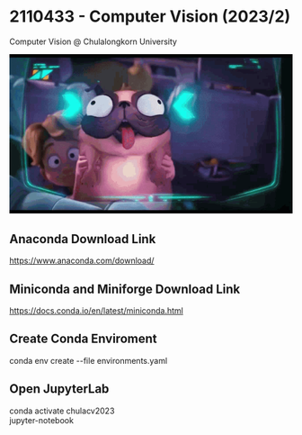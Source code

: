 # 2110433 - Computer Vision (2023/2)
Computer Vision @ Chulalongkorn University

![cv2023](assets/dog-pig.gif)

## Anaconda Download Link
https://www.anaconda.com/download/
## Miniconda and Miniforge Download Link
https://docs.conda.io/en/latest/miniconda.html

## Create Conda Enviroment
conda env create --file environments.yaml

## Open JupyterLab
conda activate chulacv2023\
jupyter-notebook
